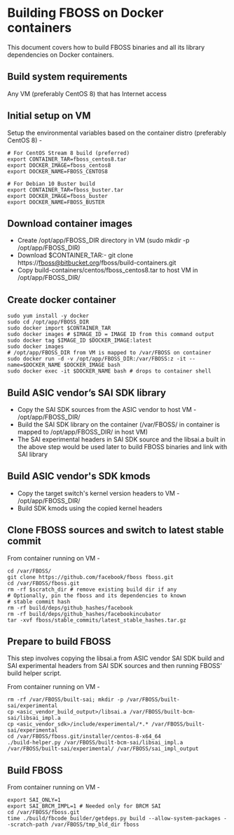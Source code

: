 <a name="building">

# Building FBOSS on Docker containers

</a>

This document covers how to build FBOSS binaries and all its library
dependencies on Docker containers.

## Build system requirements

Any VM (preferably CentOS 8) that has Internet access


## Initial setup on VM

Setup the environmental variables based on the container distro (preferably CentOS 8) -

```
# For CentOS Stream 8 build (preferred)
export CONTAINER_TAR=fboss_centos8.tar
export DOCKER_IMAGE=fboss_centos8
export DOCKER_NAME=FBOSS_CENTOS8

# For Debian 10 Buster build
export CONTAINER_TAR=fboss_buster.tar
export DOCKER_IMAGE=fboss_buster
export DOCKER_NAME=FBOSS_BUSTER
```

## Download container images

- Create /opt/app/FBOSS_DIR directory in VM (sudo mkdir -p /opt/app/FBOSS_DIR)
- Download $CONTAINER_TAR:- git clone https://fboss@bitbucket.org/fboss/build-containers.git
- Copy build-containers/centos/fboss_centos8.tar to host VM in /opt/app/FBOSS_DIR/


## Create docker container

```
sudo yum install -y docker
sudo cd /opt/app/FBOSS_DIR
sudo docker import $CONTAINER_TAR
sudo docker images # $IMAGE_ID = IMAGE ID from this command output
sudo docker tag $IMAGE_ID $DOCKER_IMAGE:latest
sudo docker images
# /opt/app/FBOSS_DIR from VM is mapped to /var/FBOSS on container
sudo docker run -d -v /opt/app/FBOSS_DIR:/var/FBOSS:z -it --name=$DOCKER_NAME $DOCKER_IMAGE bash
sudo docker exec -it $DOCKER_NAME bash # drops to container shell
```

## Build ASIC vendor’s SAI SDK library
- Copy the SAI SDK sources from the ASIC vendor to host VM - /opt/app/FBOSS_DIR/
- Build the SAI SDK library on the container (/var/FBOSS/ in container is mapped
  to /opt/app/FBOSS_DIR/ in host VM)
- The SAI experimental headers in SAI SDK source and the libsai.a built in the
  above step would be used later to build FBOSS binaries and link with SAI library


## Build ASIC vendor's SDK kmods
- Copy the target switch's kernel version headers to VM - /opt/app/FBOSS_DIR/
- Build SDK kmods using the copied kernel headers


## Clone FBOSS sources and switch to latest stable commit

From container running on VM -

```
cd /var/FBOSS/
git clone https://github.com/facebook/fboss fboss.git
cd /var/FBOSS/fboss.git
rm -rf $scratch_dir # remove existing build dir if any
# Optionally, pin the fboss and its dependencies to known
# stable commit hash
rm -rf build/deps/github_hashes/facebook
rm -rf build/deps/github_hashes/facebookincubator
tar -xvf fboss/stable_commits/latest_stable_hashes.tar.gz
```

## Prepare to build FBOSS

This step involves copying the libsai.a from ASIC vendor SAI SDK build and SAI experimental headers from SAI SDK sources and then running FBOSS’ build helper script.

From container running on VM -

```
rm -rf /var/FBOSS/built-sai; mkdir -p /var/FBOSS/built-sai/experimental
cp <asic_vendor_build_output>/libsai.a /var/FBOSS/built-bcm-sai/libsai_impl.a
cp <asic_vendor_sdk>/include/experimental/*.* /var/FBOSS/built-sai/experimental
cd /var/FBOSS/fboss.git/installer/centos-8-x64_64
./build-helper.py /var/FBOSS/built-bcm-sai/libsai_impl.a /var/FBOSS/built-sai/experimental/ /var/FBOSS/sai_impl_output
```

## Build FBOSS

From container running on VM -

```
export SAI_ONLY=1
export SAI_BRCM_IMPL=1 # Needed only for BRCM SAI
cd /var/FBOSS/fboss.git
time ./build/fbcode_builder/getdeps.py build --allow-system-packages --scratch-path /var/FBOSS/tmp_bld_dir fboss
```
